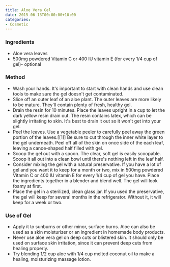 ```yaml
---
title: Aloe Vera Gel
date: 2015-06-13T00:00:00+10:00
categories:
- Cosmetic
---
```









### Ingredients

* Aloe vera leaves
* 500mg powdered Vitamin C or 400 IU vitamin E (for every 1/4 cup of gel)- optional

### Method

* Wash your hands. It's important to start with clean hands and use clean tools to make sure the gel doesn't get contaminated.
* Slice off an outer leaf of an aloe plant. The outer leaves are more likely to be mature. They'll contain plenty of fresh, healthy gel. 
* Drain the resin for 10 minutes. Place the leaves upright in a cup to let the dark yellow resin drain out. The resin contains latex, which can be slightly irritating to skin. It's best to drain it out so it won't get into your gel.
* Peel the leaves. Use a vegetable peeler to carefully peel away the green portion of the leaves.[[1]] Be sure to cut through the inner white layer to the gel underneath. Peel off all of the skin on once side of the each leaf, leaving a canoe-shaped half filled with gel.
* Scoop the gel out with a spoon. The clear, soft gel is easily scoopable. Scoop it all out into a clean bowl until there's nothing left in the leaf half.
* Consider mixing the gel with a natural preservative. If you have a lot of gel and you want it to keep for a month or two, mix in 500mg powdered Vitamin C or 400 IU vitamin E for every 1/4 cup of gel you have. Place the ingredients together in a blender and blend well. The gel will look foamy at first.
* Place the gel in a sterilized, clean glass jar. If you used the preservative, the gel will keep for several months in the refrigerator. Without it, it will keep for a week or two.

### Use of Gel

* Apply it to sunburns or other minor, surface burns. Aloe can also be used as a skin moisturizer or an ingredient in homemade body products.
* Never use aloe vera gel on deep cuts or blistered skin. It should only be used on surface skin irritation, since it can prevent deep cuts from healing properly.
* Try blending 1/2 cup aloe with 1/4 cup melted coconut oil to make a healing, moisturizing massage lotion.
